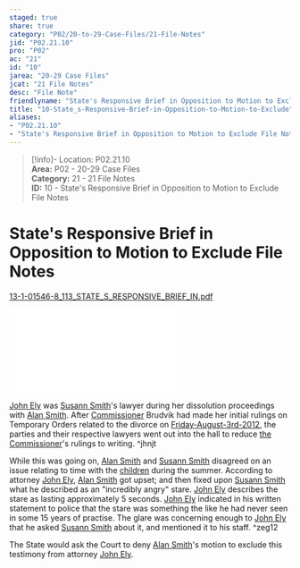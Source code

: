```yaml
---  
staged: true  
share: true  
category: "P02/20-to-29-Case-Files/21-File-Notes"  
jid: "P02.21.10"  
pro: "P02"  
ac: "21"  
id: "10"  
jarea: "20-29 Case Files"  
jcat: "21 File Notes"  
desc: "File Note"  
friendlyname: "State's Responsive Brief in Opposition to Motion to Exclude File Notes"  
title: "10-State_s-Responsive-Brief-in-Opposition-to-Motion-to-Exclude"  
aliases:   
- "P02.21.10"  
- "State's Responsive Brief in Opposition to Motion to Exclude File Notes"  
---  
```

>[!info]- Location: P02.21.10  
>**Area:** P02 - 20-29 Case Files  
>**Category:** 21 - 21 File Notes  
>**ID:** 10 - State's Responsive Brief in Opposition to Motion to Exclude File Notes  
  
# State's Responsive Brief in Opposition to Motion to Exclude File Notes  
  
[13-1-01546-8_113_STATE_S_RESPONSIVE_BRIEF_IN.pdf](../../../assets/attachments/19_13-1-01546-8_113_STATE_S_RESPONSIVE_BRIEF_IN.pdf)  
  
![](../../../assets/attachments/19_13-1-01546-8_113_STATE_S_RESPONSIVE_BRIEF_IN.pdf)  
  
[John Ely](../../70-to-79-People/77-Legal-Teams/02-John-Ely.md.md.md.md) was [Susann Smith](../../70-to-79-People/71-Victims/02-Susann-Smith.md)'s lawyer during her dissolution proceedings with [Alan Smith](../../70-to-79-People/72-Suspects-and-People-of-Interest/02-Alan-Smith.md.md). After [Commissioner](../../70-to-79-People/77-Legal-Teams/03-Commissioner.md) Brudvik had made her initial rulings on Temporary Orders related to the divorce on [Friday-August-3rd-2012](../../10-to-19-Case-Dates/11-Background-Dates/05-2012-08-03-Friday-August-3rd-2012.md), the parties and their respective lawyers went out into the hall to reduce [the Commissioner](../../70-to-79-People/77-Legal-Teams/03-Commissioner.md.md)'s rulings to writing. ^jhnjt  
  
While this was going on, [Alan Smith](../../70-to-79-People/72-Suspects-and-People-of-Interest/02-Alan-Smith.md.md) and [Susann Smith](../../70-to-79-People/71-Victims/02-Susann-Smith.md.md) disagreed on an issue relating to time with the [children](../../70-to-79-People/73-Family-and-Friends/08-Children.md) during the summer. According to attorney [John Ely](../../70-to-79-People/77-Legal-Teams/02-John-Ely.md.md), [Alan Smith](../../70-to-79-People/72-Suspects-and-People-of-Interest/02-Alan-Smith.md.md) got upset; and then fixed upon [Susann Smith](../../70-to-79-People/71-Victims/02-Susann-Smith.md.md.md) what he described as an "incredibly angry" stare. [John Ely](../../70-to-79-People/77-Legal-Teams/02-John-Ely.md.md.md) describes the stare as lasting approximately 5 seconds. [John Ely](../../70-to-79-People/77-Legal-Teams/02-John-Ely.md.md.md.md) indicated in his written statement to police that the stare was something the like he had never seen in some 15 years of practise. The glare was concerning enough to [John Ely](../../70-to-79-People/77-Legal-Teams/02-John-Ely.md.md.md.md) that he asked [Susann Smith](../../70-to-79-People/71-Victims/02-Susann-Smith.md.md.md.md) about it, and mentioned it to his staff. ^zeg12  
  
The State would ask the Court to deny [Alan Smith](../../70-to-79-People/72-Suspects-and-People-of-Interest/02-Alan-Smith.md.md)'s motion to exclude this testimony from attorney [John Ely](../../70-to-79-People/77-Legal-Teams/02-John-Ely.md.md.md.md).  

